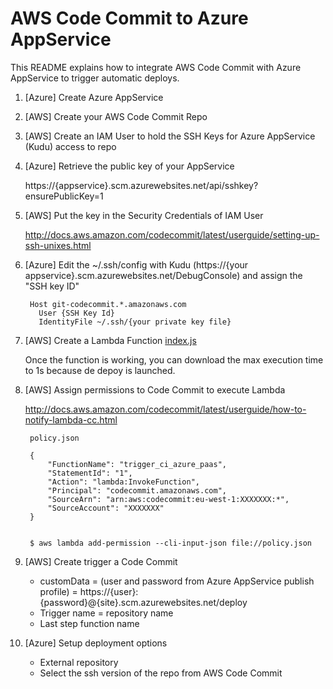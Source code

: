 # AWS Code Commit to Azure AppService

This README explains how to integrate AWS Code Commit with Azure AppService to trigger automatic deploys.

1. [Azure] Create Azure AppService 
1. [AWS] Create your AWS Code Commit Repo
1. [AWS] Create an IAM User to hold the SSH Keys for Azure AppService (Kudu) access to repo
1. [Azure] Retrieve the public key of your AppService

	https://{appservice}.scm.azurewebsites.net/api/sshkey?ensurePublicKey=1

1. [AWS] Put the key in the Security Credentials of IAM User

	http://docs.aws.amazon.com/codecommit/latest/userguide/setting-up-ssh-unixes.html

1. [Azure] Edit the ~/.ssh/config with Kudu (https://{your appservice}.scm.azurewebsites.net/DebugConsole) and assign the "SSH key ID"


		Host git-codecommit.*.amazonaws.com
		  User {SSH Key Id}
		  IdentityFile ~/.ssh/{your private key file}

1. [AWS] Create a Lambda Function [index.js](index.js)

	Once the function is working, you can download the max execution time to 1s because de depoy is launched.

1. [AWS] Assign permissions to Code Commit to execute Lambda

	http://docs.aws.amazon.com/codecommit/latest/userguide/how-to-notify-lambda-cc.html

		policy.json 

		{
			"FunctionName": "trigger_ci_azure_paas", 
			"StatementId": "1", 
			"Action": "lambda:InvokeFunction", 
			"Principal": "codecommit.amazonaws.com", 
			"SourceArn": "arn:aws:codecommit:eu-west-1:XXXXXXX:*", 
			"SourceAccount": "XXXXXXX"
		}


		$ aws lambda add-permission --cli-input-json file://policy.json

1. [AWS] Create trigger a Code Commit

	- customData = (user and password from Azure AppService publish profile) = https://{user}:{password}@{site}.scm.azurewebsites.net/deploy
	- Trigger name = repository name
	- Last step function name

1. [Azure] Setup deployment options
	
	- External repository
	- Select the ssh version of the repo from AWS Code Commit





